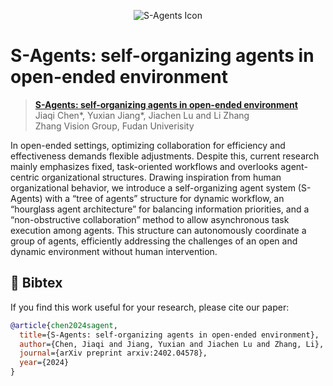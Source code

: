 <p align="center">
  <img src="figures/s_agent_cover.jpeg" alt="S-Agents Icon"/>
</p>

# S-Agents: self-organizing agents in open-ended environment
> **[S-Agents: self-organizing agents in open-ended environment](https://arxiv.org/pdf/2402.04578.pdf)**  
> Jiaqi Chen*, Yuxian Jiang*, Jiachen Lu and Li Zhang  
> Zhang Vision Group, Fudan Univerisity

In open-ended settings, optimizing collaboration for efficiency and effectiveness demands flexible adjustments. Despite this, current research mainly emphasizes fixed, task-oriented workflows and overlooks agent-centric organizational structures. Drawing inspiration from human organizational behavior, we introduce a self-organizing agent system (S-Agents) with a “tree of agents” structure for dynamic workflow, an “hourglass agent architecture” for balancing information priorities, and a “non-obstructive collaboration” method to allow asynchronous task execution among agents. This structure can autonomously coordinate a group of agents, efficiently addressing the challenges of an open and dynamic environment without human intervention.


## 📜 Bibtex
If you find this work useful for your research, please cite our paper:
```bibtex
@article{chen2024sagent,
  title={S-Agents: self-organizing agents in open-ended environment},
  author={Chen, Jiaqi and Jiang, Yuxian and Jiachen Lu and Zhang, Li},
  journal={arXiv preprint arxiv:2402.04578},
  year={2024}
}
```
